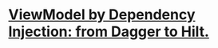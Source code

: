 # [ViewModel by Dependency Injection: from Dagger to Hilt.](https://proandroiddev.com/viewmodel-from-dagger-to-hilt-223056dd9b)
